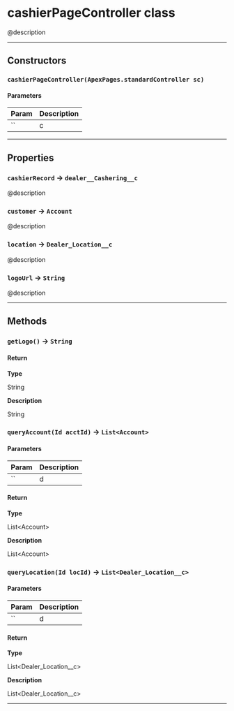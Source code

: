 # cashierPageController class

@description

---
## Constructors
### `cashierPageController(ApexPages.standardController sc)`
#### Parameters
|Param|Description|
|-----|-----------|
|`` | c |

---
## Properties

### `cashierRecord` → `dealer__Cashering__c`

@description

### `customer` → `Account`

@description

### `location` → `Dealer_Location__c`

@description

### `logoUrl` → `String`

@description

---
## Methods
### `getLogo()` → `String`
#### Return

**Type**

String

**Description**

String

### `queryAccount(Id acctId)` → `List<Account>`
#### Parameters
|Param|Description|
|-----|-----------|
|`` | d |

#### Return

**Type**

List&lt;Account&gt;

**Description**

List&lt;Account&gt;

### `queryLocation(Id locId)` → `List<Dealer_Location__c>`
#### Parameters
|Param|Description|
|-----|-----------|
|`` | d |

#### Return

**Type**

List&lt;Dealer_Location__c&gt;

**Description**

List&lt;Dealer_Location__c&gt;

---
